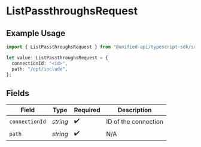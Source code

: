 # ListPassthroughsRequest

## Example Usage

```typescript
import { ListPassthroughsRequest } from "@unified-api/typescript-sdk/sdk/models/operations";

let value: ListPassthroughsRequest = {
  connectionId: "<id>",
  path: "/opt/include",
};
```

## Fields

| Field                | Type                 | Required             | Description          |
| -------------------- | -------------------- | -------------------- | -------------------- |
| `connectionId`       | *string*             | :heavy_check_mark:   | ID of the connection |
| `path`               | *string*             | :heavy_check_mark:   | N/A                  |
